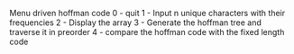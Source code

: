 Menu driven hoffman code
0 - quit
1 - Input n unique characters with their frequencies
2 - Display the array 
3 - Generate the hoffman tree and traverse it in preorder
4 - compare the hoffman code with the fixed length code